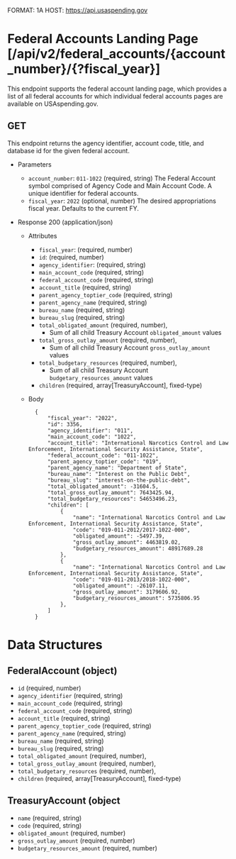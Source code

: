 FORMAT: 1A
HOST: https://api.usaspending.gov

# Federal Accounts Landing Page [/api/v2/federal_accounts/{account_number}/{?fiscal_year}]

This endpoint supports the federal account landing page, which provides a list of all federal accounts for which individual federal accounts pages are available on USAspending.gov.

## GET

This endpoint returns the agency identifier, account code, title, and database id for the given federal account.

+ Parameters
    + `account_number`: `011-1022` (required, string)
        The Federal Account symbol comprised of Agency Code and Main Account Code. A unique identifier for federal accounts.
    + `fiscal_year`: `2022` (optional, number) The desired appropriations fiscal year. Defaults to the current FY.

+ Response 200 (application/json)
    + Attributes
        + `fiscal_year`: (required, number)
        + `id`: (required, number)
        + `agency_identifier`: (required, string)
        + `main_account_code` (required, string)
        + `federal_account_code` (required, string)
        + `account_title` (required, string)
        + `parent_agency_toptier_code` (required, string)
        + `parent_agency_name` (required, string)
        + `bureau_name` (required, string)
        + `bureau_slug` (required, string)
        + `total_obligated_amount` (required, number),
          + Sum of all child Treasury Account `obligated_amount` values
        + `total_gross_outlay_amount` (required, number),
            + Sum of all child Treasury Account `gross_outlay_amount` values
        + `total_budgetary_resources` (required, number),
            + Sum of all child Treasury Account `budgetary_resources_amount` values
        + `children` (required, array[TreasuryAccount], fixed-type)

    + Body

            {
                "fiscal_year": "2022",
                "id": 3356,
                "agency_identifier": "011",
                "main_account_code": "1022",
                "account_title": "International Narcotics Control and Law Enforcement, International Security Assistance, State",
                "federal_account_code": "011-1022",
                "parent_agency_toptier_code": "019",
                "parent_agency_name": "Department of State",
                "bureau_name": "Interest on the Public Debt",
                "bureau_slug": "interest-on-the-public-debt",
                "total_obligated_amount": -31604.5,
                "total_gross_outlay_amount": 7643425.94,
                "total_budgetary_resources": 54653496.23,
                "children": [
                    {
                        "name": "International Narcotics Control and Law Enforcement, International Security Assistance, State",
                        "code": "019-011-2012/2017-1022-000",
                        "obligated_amount": -5497.39,
                        "gross_outlay_amount": 4463819.02,
                        "budgetary_resources_amount": 48917689.28
                    },
                    {
                        "name": "International Narcotics Control and Law Enforcement, International Security Assistance, State",
                        "code": "019-011-2013/2018-1022-000",
                        "obligated_amount": -26107.11,
                        "gross_outlay_amount": 3179606.92,
                        "budgetary_resources_amount": 5735806.95
                    },
                ]
            }

# Data Structures

## FederalAccount (object)
+ `id` (required, number)
+ `agency_identifier` (required, string)
+ `main_account_code` (required, string)
+ `federal_account_code` (required, string)
+ `account_title` (required, string)
+ `parent_agency_toptier_code` (required, string)
+ `parent_agency_name` (required, string)
+ `bureau_name` (required, string)
+ `bureau_slug` (required, string)
+ `total_obligated_amount` (required, number),
+ `total_gross_outlay_amount` (required, number),
+ `total_budgetary_resources` (required, number),
+ `children` (required, array[TreasuryAccount], fixed-type)


## TreasuryAccount (object
+ `name` (required, string)
+ `code` (required, string)
+ `obligated_amount` (required, number)
+ `gross_outlay_amount` (required, number)
+ `budgetary_resources_amount` (required, number)